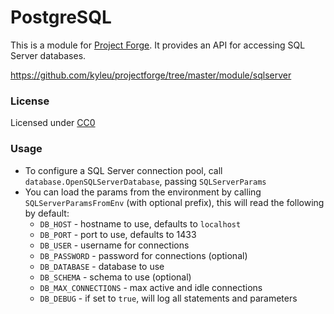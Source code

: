# PostgreSQL

This is a module for [Project Forge](https://projectforge.dev). It provides an API for accessing SQL Server databases.

https://github.com/kyleu/projectforge/tree/master/module/sqlserver

### License

Licensed under [CC0](https://creativecommons.org/publicdomain/zero/1.0)

### Usage

- To configure a SQL Server connection pool, call `database.OpenSQLServerDatabase`, passing `SQLServerParams`
- You can load the params from the environment by calling `SQLServerParamsFromEnv` (with optional prefix), this will read the following by default:
  - `DB_HOST` - hostname to use, defaults to `localhost`
  - `DB_PORT` - port to use, defaults to 1433
  - `DB_USER` - username for connections
  - `DB_PASSWORD` - password for connections (optional)
  - `DB_DATABASE` - database to use
  - `DB_SCHEMA` - schema to use (optional)
  - `DB_MAX_CONNECTIONS` - max active and idle connections
  - `DB_DEBUG` - if set to `true`, will log all statements and parameters
